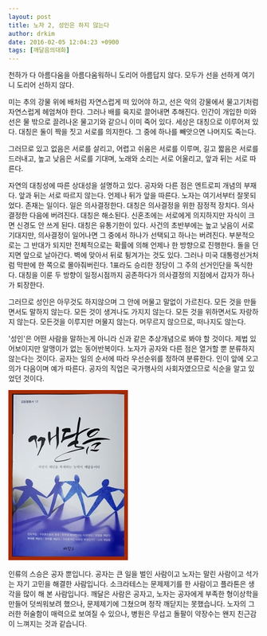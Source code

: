 ```yaml
---
layout: post
title: 노자 2, 성인은 하지 않는다
author: drkim
date: 2016-02-05 12:04:23 +0900
tags: [깨달음의대화]
---
```

천하가 다 아름다움을 아름다움워하니 도리어 아름답지 않다. 모두가 선을 선하게 여기니 도리어 선하지 않다. 

  


미는 추의 강물 위에 배처럼 자연스럽게 떠 있어야 하고, 선은 악의 강물에서 물고기처럼 자연스럽게 헤엄쳐야 한다. 그러나 배를 육지로 끌어내면 추해진다. 인간이 개입한 미와 선은 물 밖으로 끌려나온 물고기와 같으니 이미 죽어 있다. 세상은 대칭으로 이루어져 있다. 대칭은 둘이 짝을 짓고 서로를 의지한다. 그 중에 하나를 빼앗으면 나머지도 죽는다. 

  


그러므로 있고 없음은 서로를 살리고, 어렵고 쉬움은 서로를 이루며, 길고 짧음은 서로를 드러내고, 높고 낮음은 서로를 기대며, 노래와 소리는 서로 어울리고, 앞과 뒤는 서로 따른다. 

  


자연의 대칭성에 따른 상대성을 설명하고 있다. 공자와 다른 점은 엔트로피 개념의 부재다. 앞과 뒤는 서로 따르지 않는다. 언제나 뒤가 앞을 따른다. 노자는 여기서부터 잘못되었다. 존재는 일이다. 일은 의사결정한다. 대칭은 의사결정을 위한 잠정적 장치다. 의사결정한 다음에 버려진다. 대칭은 해소된다. 신혼초에는 서로에게 의지하지만 자식이 크면 신경도 안 쓰게 된다. 대칭은 유통기한이 있다. 사건의 초반부에는 높고 낮음이 서로 기대지만, 의사결정이 일어나면 그 중에서 하나가 선택되고 하나는 버려진다. 부분적으로는 그 반대가 되지만 전체적으로는 확률에 의해 언제나 한 방향으로 진행한다. 돌을 던지면 앞으로 날아간다. 벽에 맞아서 뒤로 튕겨가는 것도 있다. 그러나 미국 대통령선거처럼 막판에 한 쪽으로 몰아줘버린다. 1표라도 승리한 정당이 그 주의 선거인단을 독식한다. 대칭을 이룬 두 방향이 일정시점까지 공존하다가 의사결정의 지점에서 갑자가 하나가 퇴장한다. 

  


그러므로 성인은 아무것도 하지않으며 그 안에 머물고 말없이 가르친다. 모든 것을 만들면서도 말하지 않는다. 모든 것이 생겨나도 가지지 않는다. 모든 것을 위하면서도 자랑하지 않는다. 모든것을 이루지만 머물지 않는다. 머무르지 않으므로, 떠나지도 않는다. 

  


'성인'은 어떤 사람을 말하는게 아니라 신과 같은 추상개념으로 봐야 할 것이다. 제법 있어보이지만 알맹이가 없는 동어반복이다. 노자가 공자와 다른 점은 열거할 뿐 분류하지 않는다는 것이다. 공자는 일의 순서에 따라 우선순위를 정하여 분류한다. 인이 앞에 오고 의가 다음이며 예가 따른다. 공자의 직업은 국가행사의 사회자였으므로 식순을 알고 있었던 것이다.

  


  



![](/files/attach/images/198/412/671/aDSC01523.JPG)   


  


인류의 스승은 공자 뿐입니다. 공자는 큰 일을 벌인 사람이고 노자는 말린 사람이고 석가는 자기 고민을 해결한 사람입니다. 소크라테스는 문제제기를 한 사람이고 플라톤은 생각을 많이 해 본 사람입니다. 깨달은 사람은 공자고, 노자는 공자에게 부족한 형이상학을 만들어 덧씌워보려 했으나, 문제제기에 그쳤으며 정작 깨닫지는 못했습니다. 노자의 그러한 허술함이 매력으로 보여질 수 있으나, 병원은 무섭고 돌팔이 약장수는 왠지 친근감이 느껴지는 것과 같습니다.